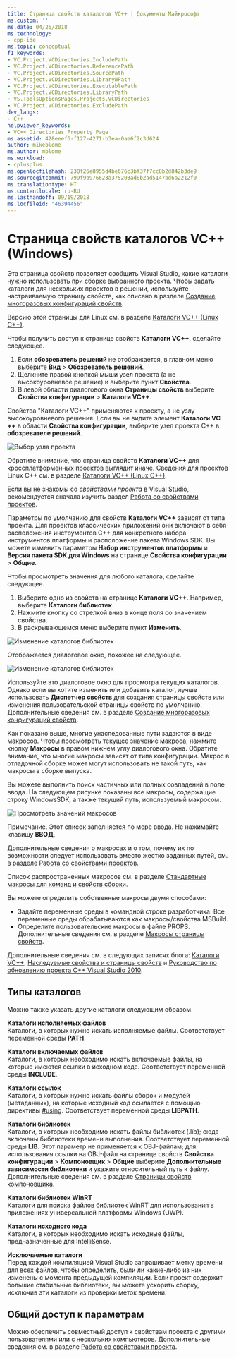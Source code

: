 ```yaml
---
title: Страница свойств каталогов VC++ | Документы Майкрософт
ms.custom: ''
ms.date: 04/26/2018
ms.technology:
- cpp-ide
ms.topic: conceptual
f1_keywords:
- VC.Project.VCDirectories.IncludePath
- VC.Project.VCDirectories.ReferencePath
- VC.Project.VCDirectories.SourcePath
- VC.Project.VCDirectories.LibraryWPath
- VC.Project.VCDirectories.ExecutablePath
- VC.Project.VCDirectories.LibraryPath
- VS.ToolsOptionsPages.Projects.VCDirectories
- VC.Project.VCDirectories.ExcludePath
dev_langs:
- C++
helpviewer_keywords:
- VC++ Directories Property Page
ms.assetid: 428eeef6-f127-4271-b3ea-0ae6f2c3d624
author: mikeblome
ms.author: mblome
ms.workload:
- cplusplus
ms.openlocfilehash: 238f26e8955d4be676c3bf37f7cc8b2d842b3de9
ms.sourcegitcommit: 799f9b976623a375203ad8b2ad5147bd6a2212f0
ms.translationtype: HT
ms.contentlocale: ru-RU
ms.lasthandoff: 09/19/2018
ms.locfileid: "46394456"
---
```

# <a name="vc-directories-property-page-windows"></a>Страница свойств каталогов VC++ (Windows)

Эта страница свойств позволяет сообщить Visual Studio, какие каталоги нужно использовать при сборке выбранного проекта. Чтобы задать каталоги для нескольких проектов в решении, используйте настраиваемую страницу свойств, как описано в разделе [Создание многоразовых конфигураций свойств](working-with-project-properties.md#bkmkPropertySheets).

Версию этой страницы для Linux см. в разделе [Каталоги VC++ (Linux C++)](../linux/prop-pages/directories-linux.md).

Чтобы получить доступ к странице свойств **Каталоги VC++**, сделайте следующее.

1. Если **обозреватель решений** не отображается, в главном меню выберите **Вид** > **Обозреватель решений**.
1. Щелкните правой кнопкой мыши узел проекта (а не высокоуровневое решение) и выберите пункт **Свойства**.
1. В левой области диалогового окна **Страницы свойств** выберите **Свойства конфигурации** > **Каталоги VC++**.

Свойства "Каталоги VC++" применяются к проекту, а не узлу высокоуровневого решения. Если вы не видите элемент **Каталоги VC ++** в области **Свойства конфигурации**, выберите узел проекта C++ в **обозревателе решений**.

![Выбор узла проекта](media/vcppdir.png "Выберите узел проекта, чтобы просмотреть свойства \"Каталоги VC++\"")

Обратите внимание, что страница свойств **Каталоги VC++** для кроссплатформенных проектов выглядит иначе. Сведения для проектов Linux C++ см. в разделе [Каталоги VC++ (Linux C++)](../linux/prop-pages/directories-linux.md).

Если вы не знакомы со *свойствами проекта* в Visual Studio, рекомендуется сначала изучить раздел [Работа со свойствами проектов](working-with-project-properties.md).

Параметры по умолчанию для свойств **Каталоги VC++** зависят от типа проекта. Для проектов классических приложений они включают в себя расположения инструментов C++ для конкретного набора инструментов платформы и расположение пакета Windows SDK. Вы можете изменить параметры **Набор инструментов платформы** и **Версия пакета SDK для Windows** на странице **Свойства конфигурации** > **Общие**.

Чтобы просмотреть значения для любого каталога, сделайте следующее.

1. Выберите одно из свойств на странице **Каталоги VC++**. Например, выберите **Каталоги библиотек**.
1. Нажмите кнопку со стрелкой вниз в конце поля со значением свойства.
1. В раскрывающемся меню выберите пункт **Изменить**.

![Изменение каталогов библиотек](media/vcppdir_libdir_edit.png "Диалоговое окно для изменения путей к библиотекам")

Отображается диалоговое окно, похожее на следующее.

![Изменение каталогов библиотек](media/vcppdir_libdir.png "Диалоговое окно для изменения путей к библиотекам")

Используйте это диалоговое окно для просмотра текущих каталогов. Однако если вы хотите изменить или добавить каталог, лучше использовать **Диспетчер свойств** для создания страницы свойств или изменения пользовательской страницы свойств по умолчанию. Дополнительные сведения см. в разделе [Создание многоразовых конфигураций свойств](working-with-project-properties.md#bkmkPropertySheets).

Как показано выше, многие унаследованные пути задаются в виде макросов.  Чтобы просмотреть текущее значение макроса, нажмите кнопку **Макросы** в правом нижнем углу диалогового окна. Обратите внимание, что многие макросы зависят от типа конфигурации. Макрос в отладочной сборке может могут использовать не такой путь, как макросы в сборке выпуска.

Вы можете выполнить поиск частичных или полных совпадений в поле ввода. На следующем рисунке показаны все макросы, содержащие строку WindowsSDK, а также текущий путь, используемый макросом.

![Просмотреть значений макросов](media/vcppdir_libdir_macros.png "Диалоговое окно для изменения макросов")

Примечание. Этот список заполняется по мере ввода. Не нажимайте клавишу **ВВОД**.

Дополнительные сведения о макросах и о том, почему их по возможности следует использовать вместо жестко заданных путей, см. в разделе [Работа со свойствами проектов](../ide/working-with-project-properties.md#bkmkPropertiesVersusMacros).

Список распространенных макросов см. в разделе [Стандартные макросы для команд и свойств сборки](https://docs.microsoft.com/en-us/cpp/ide/common-macros-for-build-commands-and-properties).

Вы можете определить собственные макросы двумя способами:
-   Задайте переменные среды в командной строке разработчика. Все переменные среды обрабатываются как макросы/свойства MSBuild.
-   Определите пользовательские макросы в файле PROPS. Дополнительные сведения см. в разделе [Макросы страницы свойств](working-with-project-properties.md#bkmkPropertiesVersusMacros).

Дополнительные сведения см. в следующих записях блога: [Каталоги VC++](http://blogs.msdn.com/b/vsproject/archive/2009/07/07/vc-directories.aspx), [Наследуемые свойства и страницы свойств](http://blogs.msdn.com/b/vsproject/archive/2009/06/23/inherited-properties-and-property-sheets.aspx) и [Руководство по обновлению проекта C++ Visual Studio 2010](http://blogs.msdn.com/b/vcblog/archive/2010/03/02/visual-studio-2010-c-project-upgrade-guide.aspx).

## <a name="directory-types"></a>Типы каталогов

Можно также указать другие каталоги следующим образом.

**Каталоги исполняемых файлов**<br/>
Каталоги, в которых нужно искать исполняемые файлы. Соответствует переменной среды **PATH**.

**Каталоги включаемых файлов**<br/>
Каталоги, в которых необходимо искать включаемые файлы, на которые имеются ссылки в исходном коде. Соответствует переменной среды **INCLUDE**.

**Каталоги ссылок**<br/>
Каталоги, в которых нужно искать файлы сборок и модулей (метаданных), на которые исходный код ссылается с помощью директивы [#using](../preprocessor/hash-using-directive-cpp.md). Соответствует переменной среды **LIBPATH**.

**Каталоги библиотек**<br/>
Каталоги, в которых необходимо искать файлы библиотек (.lib); сюда включены библиотеки времени выполнения. Соответствует переменной среды **LIB**. Этот параметр не применяется к OBJ-файлам; для использования ссылки на OBJ-файл на странице свойств **Свойства конфигурации** > **Компоновщик** > **Общие** выберите **Дополнительные зависимости библиотеки** и укажите относительный путь к файлу. Дополнительные сведения см. в разделе [Страницы свойств компоновщика](../ide/linker-property-pages.md).

**Каталоги библиотек WinRT**<br/>
Каталоги для поиска файлов библиотек WinRT для использования в приложениях универсальной платформы Windows (UWP).

**Каталоги исходного кода**<br/>
Каталоги, в которых необходимо искать исходные файлы, предназначенные для IntelliSense.

**Исключаемые каталоги**<br/>
Перед каждой компиляцией Visual Studio запрашивает метку времени для всех файлов, чтобы определить, были ли какие-либо из них изменены с момента предыдущей компиляции. Если проект содержит большие стабильные библиотеки, вы можете ускорить сборку, исключив эти каталоги из проверки меток времени.

## <a name="sharing-the-settings"></a>Общий доступ к параметрам

Можно обеспечить совместный доступ к свойствам проекта с другими пользователями или с нескольких компьютеров. Дополнительные сведения см. в разделе [Работа со свойствами проекта](../ide/working-with-project-properties.md).
